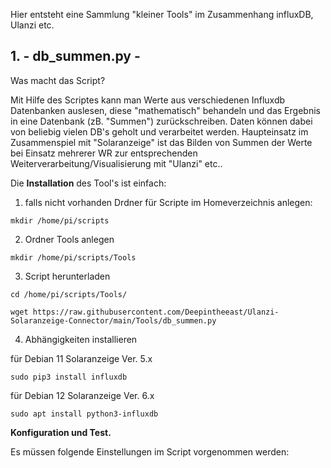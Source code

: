 Hier entsteht eine Sammlung "kleiner Tools" im Zusammenhang influxDB, Ulanzi etc.




## 1. - db_summen.py -

Was macht das Script?

Mit Hilfe des Scriptes kann man Werte aus verschiedenen Influxdb Datenbanken auslesen, diese "mathematisch" behandeln und das Ergebnis in eine Datenbank (zB. "Summen") zurückschreiben. Daten können dabei von beliebig vielen DB's geholt und verarbeitet werden.
Haupteinsatz im Zusammenspiel mit "Solaranzeige" ist das Bilden von Summen der Werte bei Einsatz mehrerer WR zur entsprechenden Weiterverarbeitung/Visualisierung mit "Ulanzi" etc..

Die **Installation** des Tool's ist einfach:

1. falls nicht vorhanden Drdner für Scripte im Homeverzeichnis anlegen:

`mkdir /home/pi/scripts`

2. Ordner Tools anlegen

`mkdir /home/pi/scripts/Tools`

3. Script herunterladen


`cd /home/pi/scripts/Tools/`

`wget https://raw.githubusercontent.com/Deepintheeast/Ulanzi-Solaranzeige-Connector/main/Tools/db_summen.py`


4. Abhängigkeiten installieren

für Debian 11 Solaranzeige Ver. 5.x

`sudo pip3 install influxdb`

für Debian 12 Solaranzeige Ver. 6.x

`sudo apt install python3-influxdb`




**Konfiguration und Test.**

Es müssen folgende Einstellungen im Script vorgenommen werden:

